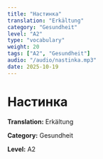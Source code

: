 ```yaml
---
title: "Настинка"
translation: "Erkältung"
category: "Gesundheit"
level: "A2"
type: "vocabulary"
weight: 20
tags: ["A2", "Gesundheit"]
audio: "/audio/nastinka.mp3"
date: 2025-10-19
---
```


# Настинка

**Translation:** Erkältung

**Category:** Gesundheit

**Level:** A2

